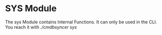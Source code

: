 # SYS Module
The sys Module contains Internal Functions. It can only be used in the CLI. You reach it with _./cmdbsyncer sys_

